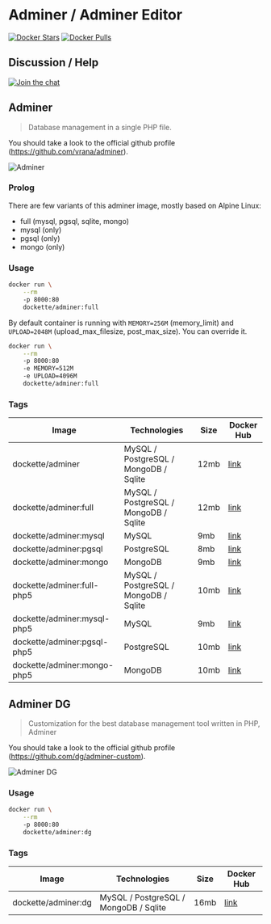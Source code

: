 # Adminer / Adminer Editor

[![Docker Stars](https://img.shields.io/docker/stars/dockette/adminer.svg?style=flat)](https://hub.docker.com/r/dockette/adminer/)
[![Docker Pulls](https://img.shields.io/docker/pulls/dockette/adminer.svg?style=flat)](https://hub.docker.com/r/dockette/adminer/)

## Discussion / Help

[![Join the chat](https://img.shields.io/gitter/room/dockette/dockette.svg?style=flat-square)](https://gitter.im/dockette/dockette?utm_source=badge&utm_medium=badge&utm_campaign=pr-badge&utm_content=badge)

## Adminer

> Database management in a single PHP file.

You should take a look to the official github profile (https://github.com/vrana/adminer).

![Adminer](https://rawgit.com/dockette/adminer/master/.docs/assets/adminer.png)

### Prolog

There are few variants of this adminer image, mostly based on Alpine Linux:

- full (mysql, pgsql, sqlite, mongo)
- mysql (only)
- pgsql (only)
- mongo (only)

### Usage

```sh
docker run \
    --rm
    -p 8000:80
    dockette/adminer:full
```

By default container is running with `MEMORY=256M` (memory_limit) and `UPLOAD=2048M` (upload_max_filesize, post_max_size). You can override it.

```sh
docker run \
    --rm
    -p 8000:80
    -e MEMORY=512M
    -e UPLOAD=4096M
    dockette/adminer:full
```

### Tags

| Image                        | Technologies                          | Size | Docker Hub                                              |
|------------------------------|---------------------------------------|------|---------------------------------------------------------|
| dockette/adminer             | MySQL / PostgreSQL / MongoDB / Sqlite | 12mb | [link](https://hub.docker.com/r/dockette/adminer/tags/) |
| dockette/adminer:full        | MySQL / PostgreSQL / MongoDB / Sqlite | 12mb | [link](https://hub.docker.com/r/dockette/adminer/tags/) |
| dockette/adminer:mysql       | MySQL                                 | 9mb  | [link](https://hub.docker.com/r/dockette/adminer/tags/) |
| dockette/adminer:pgsql       | PostgreSQL                            | 8mb  | [link](https://hub.docker.com/r/dockette/adminer/tags/) |
| dockette/adminer:mongo       | MongoDB                               | 9mb  | [link](https://hub.docker.com/r/dockette/adminer/tags/) |
| dockette/adminer:full-php5   | MySQL / PostgreSQL / MongoDB / Sqlite | 10mb | [link](https://hub.docker.com/r/dockette/adminer/tags/) |
| dockette/adminer:mysql-php5  | MySQL                                 | 9mb  | [link](https://hub.docker.com/r/dockette/adminer/tags/) |
| dockette/adminer:pgsql-php5  | PostgreSQL                            | 10mb | [link](https://hub.docker.com/r/dockette/adminer/tags/) |
| dockette/adminer:mongo-php5  | MongoDB                               | 10mb | [link](https://hub.docker.com/r/dockette/adminer/tags/) |

## Adminer DG

> Customization for the best database management tool written in PHP, Adminer

You should take a look to the official github profile (https://github.com/dg/adminer-custom).

![Adminer DG](https://rawgit.com/dockette/adminer/master/.docs/assets/adminer-dg.png)

### Usage

```sh
docker run \
    --rm
    -p 8000:80
    dockette/adminer:dg
```

### Tags

| Image                        | Technologies                          | Size | Docker Hub                                              |
|------------------------------|---------------------------------------|------|---------------------------------------------------------|
| dockette/adminer:dg          | MySQL / PostgreSQL / MongoDB / Sqlite | 16mb | [link](https://hub.docker.com/r/dockette/adminer/tags/) |

